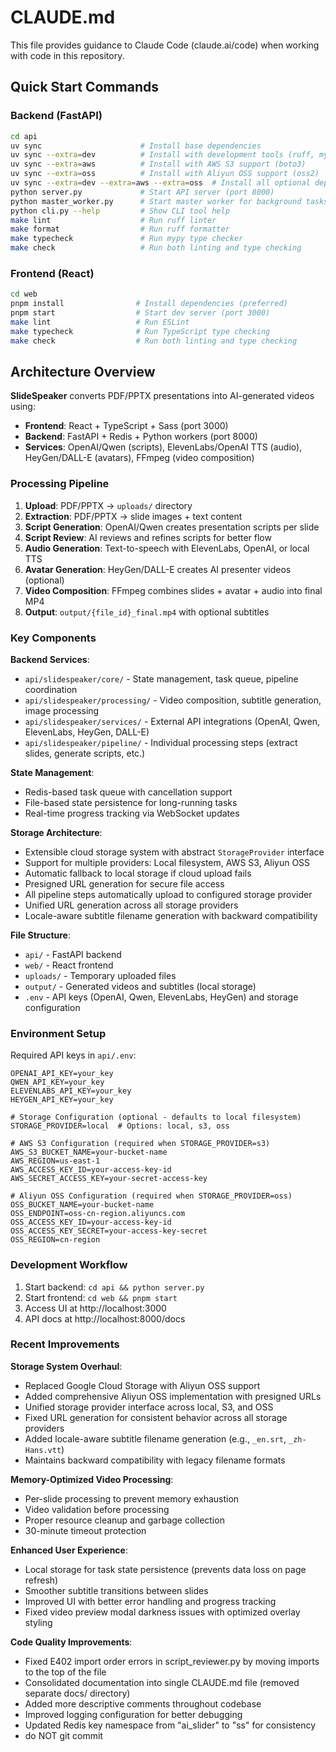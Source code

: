 # CLAUDE.md

This file provides guidance to Claude Code (claude.ai/code) when working with code in this repository.

## Quick Start Commands

### Backend (FastAPI)
```bash
cd api
uv sync                      # Install base dependencies
uv sync --extra=dev          # Install with development tools (ruff, mypy, pre-commit)
uv sync --extra=aws          # Install with AWS S3 support (boto3)
uv sync --extra=oss          # Install with Aliyun OSS support (oss2)
uv sync --extra=dev --extra=aws --extra=oss  # Install all optional dependencies
python server.py             # Start API server (port 8000)
python master_worker.py      # Start master worker for background tasks
python cli.py --help         # Show CLI tool help
make lint                    # Run ruff linter
make format                  # Run ruff formatter  
make typecheck               # Run mypy type checker
make check                   # Run both linting and type checking
```

### Frontend (React)
```bash
cd web
pnpm install                # Install dependencies (preferred)
pnpm start                  # Start dev server (port 3000)
make lint                   # Run ESLint
make typecheck              # Run TypeScript type checking
make check                  # Run both linting and type checking
```

## Architecture Overview

**SlideSpeaker** converts PDF/PPTX presentations into AI-generated videos using:
- **Frontend**: React + TypeScript + Sass (port 3000)
- **Backend**: FastAPI + Redis + Python workers (port 8000)
- **Services**: OpenAI/Qwen (scripts), ElevenLabs/OpenAI TTS (audio), HeyGen/DALL-E (avatars), FFmpeg (video composition)

### Processing Pipeline
1. **Upload**: PDF/PPTX → `uploads/` directory
2. **Extraction**: PDF/PPTX → slide images + text content
3. **Script Generation**: OpenAI/Qwen creates presentation scripts per slide
4. **Script Review**: AI reviews and refines scripts for better flow
5. **Audio Generation**: Text-to-speech with ElevenLabs, OpenAI, or local TTS
6. **Avatar Generation**: HeyGen/DALL-E creates AI presenter videos (optional)
7. **Video Composition**: FFmpeg combines slides + avatar + audio into final MP4
8. **Output**: `output/{file_id}_final.mp4` with optional subtitles

### Key Components

**Backend Services**:
- `api/slidespeaker/core/` - State management, task queue, pipeline coordination
- `api/slidespeaker/processing/` - Video composition, subtitle generation, image processing
- `api/slidespeaker/services/` - External API integrations (OpenAI, Qwen, ElevenLabs, HeyGen, DALL-E)
- `api/slidespeaker/pipeline/` - Individual processing steps (extract slides, generate scripts, etc.)

**State Management**:
- Redis-based task queue with cancellation support
- File-based state persistence for long-running tasks
- Real-time progress tracking via WebSocket updates

**Storage Architecture**:
- Extensible cloud storage system with abstract `StorageProvider` interface
- Support for multiple providers: Local filesystem, AWS S3, Aliyun OSS
- Automatic fallback to local storage if cloud upload fails
- Presigned URL generation for secure file access
- All pipeline steps automatically upload to configured storage provider
- Unified URL generation across all storage providers
- Locale-aware subtitle filename generation with backward compatibility

**File Structure**:
- `api/` - FastAPI backend
- `web/` - React frontend
- `uploads/` - Temporary uploaded files
- `output/` - Generated videos and subtitles (local storage)
- `.env` - API keys (OpenAI, Qwen, ElevenLabs, HeyGen) and storage configuration

### Environment Setup
Required API keys in `api/.env`:
```
OPENAI_API_KEY=your_key
QWEN_API_KEY=your_key
ELEVENLABS_API_KEY=your_key
HEYGEN_API_KEY=your_key

# Storage Configuration (optional - defaults to local filesystem)
STORAGE_PROVIDER=local  # Options: local, s3, oss

# AWS S3 Configuration (required when STORAGE_PROVIDER=s3)
AWS_S3_BUCKET_NAME=your-bucket-name
AWS_REGION=us-east-1
AWS_ACCESS_KEY_ID=your-access-key-id
AWS_SECRET_ACCESS_KEY=your-secret-access-key

# Aliyun OSS Configuration (required when STORAGE_PROVIDER=oss)
OSS_BUCKET_NAME=your-bucket-name
OSS_ENDPOINT=oss-cn-region.aliyuncs.com
OSS_ACCESS_KEY_ID=your-access-key-id
OSS_ACCESS_KEY_SECRET=your-access-key-secret
OSS_REGION=cn-region
```

### Development Workflow
1. Start backend: `cd api && python server.py`
2. Start frontend: `cd web && pnpm start`
3. Access UI at http://localhost:3000
4. API docs at http://localhost:8000/docs

### Recent Improvements
**Storage System Overhaul**:
- Replaced Google Cloud Storage with Aliyun OSS support
- Added comprehensive Aliyun OSS implementation with presigned URLs
- Unified storage provider interface across local, S3, and OSS
- Fixed URL generation for consistent behavior across all storage providers
- Added locale-aware subtitle filename generation (e.g., `_en.srt`, `_zh-Hans.vtt`)
- Maintains backward compatibility with legacy filename formats

**Memory-Optimized Video Processing**:
- Per-slide processing to prevent memory exhaustion
- Video validation before processing
- Proper resource cleanup and garbage collection
- 30-minute timeout protection

**Enhanced User Experience**:
- Local storage for task state persistence (prevents data loss on page refresh)
- Smoother subtitle transitions between slides
- Improved UI with better error handling and progress tracking
- Fixed video preview modal darkness issues with optimized overlay styling

**Code Quality Improvements**:
- Fixed E402 import order errors in script_reviewer.py by moving imports to the top of the file
- Consolidated documentation into single CLAUDE.md file (removed separate docs/ directory)
- Added more descriptive comments throughout codebase
- Improved logging configuration for better debugging
- Updated Redis key namespace from "ai_slider" to "ss" for consistency
- do NOT git commit